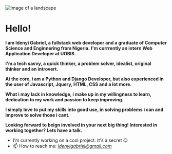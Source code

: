 ![Image of a landscape](https://cdn.dribbble.com/users/1162077/screenshots/3848914/programmer.gif)

# Hello!

**I am Idenyi Gabriel, a fullstack web developer and a graduate of Computer Science and Enginnering from Nigeria.**
**I'm currrently an intern Web Application Developer at UOBIS.**

**I'm a tech savvy, a quick thinker, a problem solver, idealist, original thinker and an introvert.**

**At the core, i am a Python and Django Developer, but also experienced in the user of Javascript, Jquery, HTML, CSS and a lot more.**

**What i may lack in knowledge, i make up in my willingness to learn, dedication to my work and passion to keep improving.**

**I simply love to put my skills into good use, in solving problems i can and improve to solve those i cant.**

**Looking forward to beign involved in your next big thing! Interested in working together? Lets have a talk.**

- I’m currently working on a cool project. It's a secret :wink:
- 📫 How to reach me: *idenyigabriel@gmail.com*
